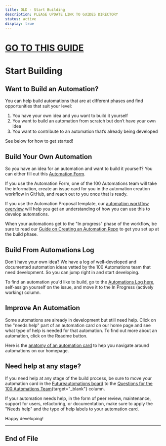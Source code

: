 ```yaml
---
title: OLD - Start Building
description: PLEASE UPDATE LINK TO GUIDES DIRECTORY
status: active
display: true
---
```


# [GO TO THIS GUIDE](https://100automations.github.io/Website/pages/start_building.html)

# Start Building

## Want to Build an Automation?
You can help build automations that are at different phases and find opportunities that suit your level:

1. You have your own idea and you want to build it yourself
2. You want to build an automation from scratch but don’t have your own idea
3. You want to contribute to an automation that’s already being developed

See below for how to get started!

## Build Your Own Automation
So you have an idea for an automation and want to build it yourself? You can either fill out this [Automation Form](https://docs.google.com/forms/d/e/1FAIpQLSeGJrU92Tj5Ft763MMWpSwyB6VqctPXzu8WKIy4xTjf1nJg0Q/viewform?usp=sf_link).

If you use the Automation Form, one of the 100 Automations team will take the information, create an issue card for you in the automation creation workflow in GitHub, and reach out to you once that is ready.

If you use the Automation Proposal template, our [automation workflow overview](https://github.com/100Automations/futureautomations/wiki/Workflow-Guide-for-Ideators) will help you get an understanding of how you can use this to develop automations.

When your automations get to the "In progress" phase of the workflow, be sure to read our [Guide on Creating an Automation Repo](url) to get you set up at the build phase.

## Build From Automations Log
Don't have your own idea? We have a log of well-developed and documented automation ideas vetted by the 100 Automations team that need development. So you can jump right in and start developing.

To find an automation you'd like to build, go to the [Automations Log here](https://github.com/100Automations/futureautomations/projects/1#column-9876973), self-assign yourself on the issue, and move it to the In Progress (actively working) column. 


## Improve An Automation
Some automations are already in development but still need help. Click on the "needs help" part of an automation card on our home page and see what type of help is needed for that automation. To find out more about an automation, click on the Readme button. 

Here is the [anatomy of an automation card](https://github.com/100Automations/Website/blob/gh-pages/_guides/project_card_anatomy.md) to hep you navigate around automations on our homepage.

## Need help at any stage?
If you need help at any stage of the build process, be sure to move your automation card in the [Futureautomations board](https://github.com/100Automations/futureautomations/projects/1) to the [Questions for the 100 Automations Team](https://github.com/100Automations/futureautomations/projects/1#column-12391599){target="_blank"} column.

If your automation needs help, in the form of peer review, maintenance, support for users, refactoring, or documentation, make sure to apply the "Needs help" and the type of help labels to your automation card.

Happy developing!

---
## End of File
